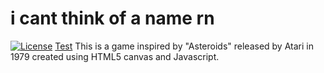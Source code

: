 # i cant think of a name rn 
[![License](https://img.shields.io/badge/License-BSD%203--Clause-blue.svg)](https://opensource.org/licenses/BSD-3-Clause)
[Test](https://img.shields.io/badge/tests-22%20passed%2C%2031%20failed-critical)
This is a game inspired by "Asteroids" released by Atari in 1979 created using HTML5 canvas and Javascript.
